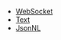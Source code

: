 * [WebSocket](zh-cn/protocols-websocket.md)
* [Text](zh-cn/protocols-text.md)
* [JsonNL](zh-cn/protocols-jsonnl.md)
